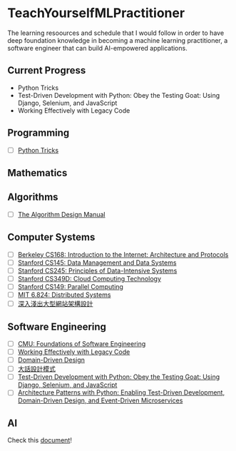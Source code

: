 # TeachYourselfMLPractitioner

The learning resoources and schedule that I would follow in order to have deep foundation knowledge in becoming a machine learning practitioner, a software engineer that can build AI-empowered applications.

## Current Progress

- Python Tricks
- Test-Driven Development with Python: Obey the Testing Goat: Using Django, Selenium, and JavaScript
- Working Effectively with Legacy Code

## Programming

- [ ] [Python Tricks](https://www.amazon.com/Python-Tricks-Buffet-Awesome-Features/dp/1775093301)

## Mathematics


## Algorithms

- [ ] [The Algorithm Design Manual](http://www.algorist.com/)

## Computer Systems

- [ ] [Berkeley CS168: Introduction to the Internet: Architecture and Protocols](http://cs168.io/)
- [ ] [Stanford CS145: Data Management and Data Systems](https://cs145-fa19.github.io/)
- [ ] [Stanford CS245: Principles of Data-Intensive Systems](http://web.stanford.edu/class/cs245/)
- [ ] [Stanford CS349D: Cloud Computing Technology](http://web.stanford.edu/class/cs349d/)
- [ ] [Stanford CS149: Parallel Computing](http://cs149.stanford.edu/fall19/home)
- [ ] [MIT 6.824: Distributed Systems](https://pdos.csail.mit.edu/6.824/schedule.html)
- [ ] [深入淺出大型網站架構設計](https://www.tenlong.com.tw/products/9787121353970)

## Software Engineering

- [ ] [CMU: Foundations of Software Engineering](http://www.cs.cmu.edu/~ckaestne/17313/2018/)
- [ ] [Working Effectively with Legacy Code](https://www.amazon.com/Working-Effectively-Legacy-Michael-Feathers/dp/0131177052)
- [ ] [Domain-Driven Design](https://www.amazon.com/Domain-Driven-Design-Tackling-Complexity-Software/dp/0321125215)
- [ ] [大話設計模式](https://www.tenlong.com.tw/products/9789866761799)
- [ ] [Test-Driven Development with Python: Obey the Testing Goat: Using Django, Selenium, and JavaScript](https://www.amazon.com/Test-Driven-Development-Python-Selenium-JavaScript-dp-1491958707/dp/1491958707/ref=dp_ob_title_bk)
- [ ] [Architecture Patterns with Python: Enabling Test-Driven Development, Domain-Driven Design, and Event-Driven Microservices](https://www.amazon.com/Architecture-Patterns-Python-Domain-Driven-Microservices/dp/1492052205)

## AI

Check this [document](https://hackmd.io/@cyyeh/ml-learning-index)!